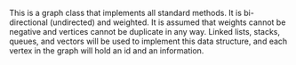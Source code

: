 This is a graph class that implements all standard methods. It is bi-directional (undirected) and weighted. It is assumed that weights cannot be negative and vertices cannot be duplicate in any way. 
Linked lists, stacks, queues, and vectors will be used to implement this data structure, and each vertex in the graph will hold an id and an information.